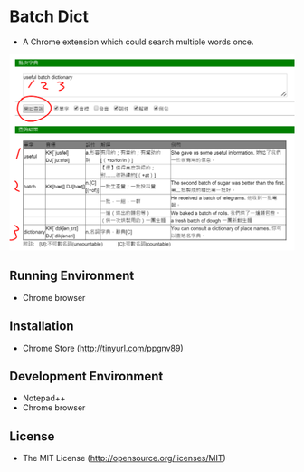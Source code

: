 # Batch Dict

- A Chrome extension which could search multiple words once.

![res](screenshot/ChromeExtension_BatchDict_2.PNG)

## Running Environment

- Chrome browser

## Installation

- Chrome Store (http://tinyurl.com/ppgnv89)

## Development Environment

- Notepad++
- Chrome browser

## License

- The MIT License (http://opensource.org/licenses/MIT)

